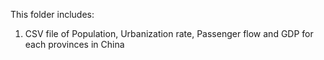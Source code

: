 This folder includes:
1. CSV file of Population, Urbanization rate, Passenger flow and GDP for each provinces in China

